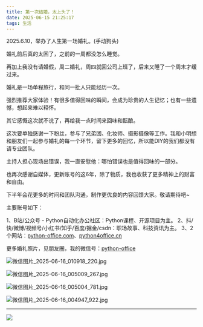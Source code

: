 ```yaml
---
title: 第一次结婚，太上头了！
date: 2025-06-15 21:25:17
tags: 生活
---
```




2025.6.10，举办了人生第一场婚礼。(手动狗头)

婚礼前后真的太困了，之前的一周都没怎么睡觉。

再加上我没有请婚假，周二婚礼，周四就回公司上班了，后来又睡了一个周末才缓过来。

婚礼是一场单程旅行，和同一批人只能经历一次。

强烈推荐大家体验！有很多值得回味的瞬间，会成为珍贵的人生记忆；也有一些遗憾，想起来难以释怀。

其它感慨这次就不说了，再给我一点时间来回味和酝酿。

这次要单独感谢一下粉丝，参与了兄弟团、化妆师、摄影摄像等工作。我和小明想和朋友们一起参与婚礼的每一个环节，留下更多的回忆，所以能DIY的我们都没有请专业团队。

主持人担心现场出错误，我一直安慰他：哪怕错误也是值得回味的一部分。

也再次感谢自媒体，更新账号的这6年，除了物质，我也收获了更多精神上的财富和自由。

下半年会花更多的时间和团队沟通，制作更优良的内容回馈大家。敬请期待吧~

主要账号如下：

1、B站/公众号 - Python自动化办公社区：Python课程、开源项目为主。
2、抖/快/微博/视频号/小红书/知乎/百度/掘金/csdn：职场故事、科技资讯为主。
3、2个网站：[python-office.com](python-office.com)、[python4office.cn](python4office.cn)

更多婚礼照片，见朋友圈，我的微信号：[python-office](http://www.python4office.cn/wechat-qrcode/)


![微信图片_2025-06-16_010918_220.jpg](https://raw.gitcode.com/user-images/assets/5027920/111ced92-6fdd-457b-8fcc-f64f29704c28/微信图片_2025-06-16_010918_220.jpg '微信图片_2025-06-16_010918_220.jpg')

![微信图片_2025-06-16_005009_267.jpg](https://raw.gitcode.com/user-images/assets/5027920/e5e6a811-d1e8-4c6d-8d2e-c434c2b2a696/微信图片_2025-06-16_005009_267.jpg '微信图片_2025-06-16_005009_267.jpg')

![微信图片_2025-06-16_005004_781.jpg](https://raw.gitcode.com/user-images/assets/5027920/9b27a322-efcb-4490-9f4a-e0f6c7231356/微信图片_2025-06-16_005004_781.jpg '微信图片_2025-06-16_005004_781.jpg')

![微信图片_2025-06-16_004947_922.jpg](https://raw.gitcode.com/user-images/assets/5027920/b45715f0-c2ea-4d5f-bed5-7e65e7be018a/微信图片_2025-06-16_004947_922.jpg '微信图片_2025-06-16_004947_922.jpg')


---

![](https://cos.python-office.com/ads/gzh/sub-py.jpg)